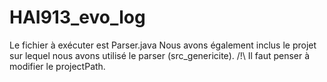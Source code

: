 # HAI913_evo_log

Le fichier à exécuter est Parser.java
Nous avons également inclus le projet sur lequel nous avons utilisé le parser (src_genericite).
/!\ Il faut penser à modifier le projectPath.
